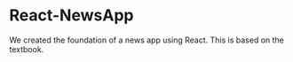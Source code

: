 # React-NewsApp
We created the foundation of a news app using React. This is based on the textbook.
